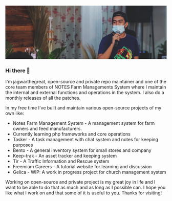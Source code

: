 ![](https://github.com/jagwarthegreat/jagwarthegreat/blob/main/banner.jpeg)

### Hi there 👋

I'm jagwarthegreat, open-source and private repo maintainer and one of the core team members of NOTES Farm Managements System where I maintain the internal and external functions and operations in the system. I also do a monthly releases of all the patches.

In my free time I've built and maintain various open-source projects of my own like:

- Notes Farm Management System - A management system  for farm owners and feed manufacturers.
- Currently learning php frameworks and core operations
- Tasker - A task management with chat system and notes for keeping purposes
- Bento - A general inventory system for small stores and company
- Keep-trak - An asset tracker and keeping system
- Tir - A Traffic Information and Rescue system
- Freemium Careers - A tutorial website for learning and discussion
- Gelica - WIP: A work in progress project for church management system

Working on open-source and private project is my great joy in life and I want to be able to do that as much and as long as I possible can. I hope you like what I work on and that some of it is useful to you. Thanks for visiting!
